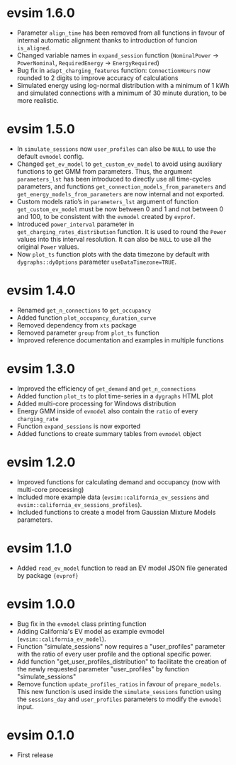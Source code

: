# evsim 1.6.0

* Parameter `align_time` has been removed from all functions in favour of internal automatic alignment thanks to introduction of funcion `is_aligned`.
* Changed variable names in `expand_session` function (`NominalPower` -> `PowerNominal`, `RequiredEnergy` -> `EnergyRequired`)
* Bug fix in `adapt_charging_features` function: `ConnectionHours` now rounded to 2 digits to improve accuracy of calculations
* Simulated energy using log-normal distribution with a minimum of 1 kWh and simulated connections with a minimum of 30 minute duration, to be more realistic.

# evsim 1.5.0

* In `simulate_sessions` now `user_profiles` can also be `NULL` to use the default `evmodel` config.
* Changed `get_ev_model` to `get_custom_ev_model` to avoid using auxiliary functions to get GMM from parameters. Thus, the argument `parameters_lst` has been introduced to directly use all time-cycles parameters, and functions `get_connection_models_from_parameters` and `get_energy_models_from_parameters` are now internal and not exported.
* Custom models ratio’s in `parameters_lst` argument of function `get_custom_ev_model` must be now between 0 and 1 and not between 0 and 100, to be consistent with the `evmodel` created by `evprof`.
* Introduced `power_interval` parameter in `get_charging_rates_distribution` function. It is used to round the `Power` values into this interval resolution. It can also be `NULL` to use all the original `Power` values.
* Now `plot_ts` function plots with the data timezone by default with `dygraphs::dyOptions` parameter `useDataTimezone=TRUE`.


# evsim 1.4.0

* Renamed `get_n_connections` to `get_occupancy`
* Added function `plot_occupancy_duration_curve`
* Removed dependency from `xts` package
* Removed parameter `group` from `plot_ts` function
* Improved reference documentation and examples in multiple functions


# evsim 1.3.0

* Improved the efficiency of `get_demand` and `get_n_connections`
* Added function `plot_ts` to plot time-series in a `dygraphs` HTML plot
* Added multi-core processing for Windows distribution
* Energy GMM inside of `evmodel` also contain the `ratio` of every `charging_rate`
* Function `expand_sessions` is now exported
* Added functions to create summary tables from `evmodel` object


# evsim 1.2.0

* Improved functions for calculating demand and occupancy (now with multi-core processing)
* Included more example data (`evsim::california_ev_sessions` and `evsim::california_ev_sessions_profiles`).
* Included functions to create a model from Gaussian Mixture Models parameters.


# evsim 1.1.0

* Added `read_ev_model` function to read an EV model JSON file generated by package `{evprof}`


# evsim 1.0.0

* Bug fix in the `evmodel` class printing function
* Adding California's EV model as example evmodel (`evsim::california_ev_model`).
* Function "simulate_sessions" now requires a "user_profiles" parameter with the ratio of every user profile and the optional specific power.
* Add function "get_user_profiles_distribution" to facilitate the creation of the newly requested parameter "user_profiles" by function "simulate_sessions"
* Remove function `update_profiles_ratios` in favour of `prepare_models`. This new function is used inside the `simulate_sessions` function using the `sessions_day` and `user_profiles` parameters to modify the `evmodel` input.


# evsim 0.1.0

* First release
